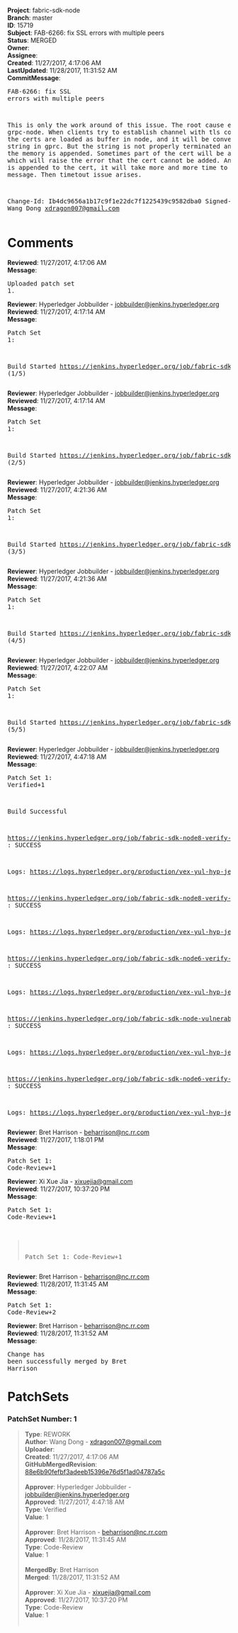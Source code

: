<strong>Project</strong>: fabric-sdk-node<br><strong>Branch</strong>: master<br><strong>ID</strong>: 15719<br><strong>Subject</strong>: FAB-6266: fix SSL errors with multiple peers<br><strong>Status</strong>: MERGED<br><strong>Owner</strong>:<br><strong>Assignee</strong>:<br><strong>Created</strong>: 11/27/2017, 4:17:06 AM<br><strong>LastUpdated</strong>: 11/28/2017, 11:31:52 AM<br><strong>CommitMessage</strong>:<br><pre>FAB-6266: fix SSL errors with multiple peers

This is only the work around of this issue.
The root cause exists in grpc-node. When clients try to establish channel
with tls configured, the certs are loaded as buffer in node, and it will
be converted into string in gprc. But the string is not properly terminated
and more from the memory is appended. Sometimes part of the cert will be
appended, which will raise the error that the cert cannot be added. And
when more is appended to the cert, it will take more and more time to
transmit the message. Then timetout issue arises.

Change-Id: Ib4dc9656a1b17c9f1e22dc7f1225439c9582dba0
Signed-off-by: Wang Dong <xdragon007@gmail.com>
</pre><h1>Comments</h1><strong>Reviewed</strong>: 11/27/2017, 4:17:06 AM<br><strong>Message</strong>: <pre>Uploaded patch set 1.</pre><strong>Reviewer</strong>: Hyperledger Jobbuilder - jobbuilder@jenkins.hyperledger.org<br><strong>Reviewed</strong>: 11/27/2017, 4:17:14 AM<br><strong>Message</strong>: <pre>Patch Set 1:

Build Started https://jenkins.hyperledger.org/job/fabric-sdk-node6-verify-s390x/17/ (1/5)</pre><strong>Reviewer</strong>: Hyperledger Jobbuilder - jobbuilder@jenkins.hyperledger.org<br><strong>Reviewed</strong>: 11/27/2017, 4:17:14 AM<br><strong>Message</strong>: <pre>Patch Set 1:

Build Started https://jenkins.hyperledger.org/job/fabric-sdk-node8-verify-s390x/51/ (2/5)</pre><strong>Reviewer</strong>: Hyperledger Jobbuilder - jobbuilder@jenkins.hyperledger.org<br><strong>Reviewed</strong>: 11/27/2017, 4:21:36 AM<br><strong>Message</strong>: <pre>Patch Set 1:

Build Started https://jenkins.hyperledger.org/job/fabric-sdk-node8-verify-x86_64/223/ (3/5)</pre><strong>Reviewer</strong>: Hyperledger Jobbuilder - jobbuilder@jenkins.hyperledger.org<br><strong>Reviewed</strong>: 11/27/2017, 4:21:36 AM<br><strong>Message</strong>: <pre>Patch Set 1:

Build Started https://jenkins.hyperledger.org/job/fabric-sdk-node-vulnerable-tests-x86_64/146/ (4/5)</pre><strong>Reviewer</strong>: Hyperledger Jobbuilder - jobbuilder@jenkins.hyperledger.org<br><strong>Reviewed</strong>: 11/27/2017, 4:22:07 AM<br><strong>Message</strong>: <pre>Patch Set 1:

Build Started https://jenkins.hyperledger.org/job/fabric-sdk-node6-verify-x86_64/231/ (5/5)</pre><strong>Reviewer</strong>: Hyperledger Jobbuilder - jobbuilder@jenkins.hyperledger.org<br><strong>Reviewed</strong>: 11/27/2017, 4:47:18 AM<br><strong>Message</strong>: <pre>Patch Set 1: Verified+1

Build Successful 

https://jenkins.hyperledger.org/job/fabric-sdk-node8-verify-x86_64/223/ : SUCCESS

Logs: https://logs.hyperledger.org/production/vex-yul-hyp-jenkins-3/fabric-sdk-node8-verify-x86_64/223

https://jenkins.hyperledger.org/job/fabric-sdk-node8-verify-s390x/51/ : SUCCESS

Logs: https://logs.hyperledger.org/production/vex-yul-hyp-jenkins-3/fabric-sdk-node8-verify-s390x/51

https://jenkins.hyperledger.org/job/fabric-sdk-node6-verify-s390x/17/ : SUCCESS

Logs: https://logs.hyperledger.org/production/vex-yul-hyp-jenkins-3/fabric-sdk-node6-verify-s390x/17

https://jenkins.hyperledger.org/job/fabric-sdk-node-vulnerable-tests-x86_64/146/ : SUCCESS

Logs: https://logs.hyperledger.org/production/vex-yul-hyp-jenkins-3/fabric-sdk-node-vulnerable-tests-x86_64/146

https://jenkins.hyperledger.org/job/fabric-sdk-node6-verify-x86_64/231/ : SUCCESS

Logs: https://logs.hyperledger.org/production/vex-yul-hyp-jenkins-3/fabric-sdk-node6-verify-x86_64/231</pre><strong>Reviewer</strong>: Bret Harrison - beharrison@nc.rr.com<br><strong>Reviewed</strong>: 11/27/2017, 1:18:01 PM<br><strong>Message</strong>: <pre>Patch Set 1: Code-Review+1</pre><strong>Reviewer</strong>: Xi Xue Jia - xixuejia@gmail.com<br><strong>Reviewed</strong>: 11/27/2017, 10:37:20 PM<br><strong>Message</strong>: <pre>Patch Set 1: Code-Review+1

> Patch Set 1: Code-Review+1</pre><strong>Reviewer</strong>: Bret Harrison - beharrison@nc.rr.com<br><strong>Reviewed</strong>: 11/28/2017, 11:31:45 AM<br><strong>Message</strong>: <pre>Patch Set 1: Code-Review+2</pre><strong>Reviewer</strong>: Bret Harrison - beharrison@nc.rr.com<br><strong>Reviewed</strong>: 11/28/2017, 11:31:52 AM<br><strong>Message</strong>: <pre>Change has been successfully merged by Bret Harrison</pre><h1>PatchSets</h1><h3>PatchSet Number: 1</h3><blockquote><strong>Type</strong>: REWORK<br><strong>Author</strong>: Wang Dong - xdragon007@gmail.com<br><strong>Uploader</strong>:<br><strong>Created</strong>: 11/27/2017, 4:17:06 AM<br><strong>GitHubMergedRevision</strong>: [88e6b90fefbf3adeeb15396e76d5f1ad04787a5c](https://github.com/hyperledger/fabric-sdk-node/commit/88e6b90fefbf3adeeb15396e76d5f1ad04787a5c)<br><br><strong>Approver</strong>: Hyperledger Jobbuilder - jobbuilder@jenkins.hyperledger.org<br><strong>Approved</strong>: 11/27/2017, 4:47:18 AM<br><strong>Type</strong>: Verified<br><strong>Value</strong>: 1<br><br><strong>Approver</strong>: Bret Harrison - beharrison@nc.rr.com<br><strong>Approved</strong>: 11/28/2017, 11:31:45 AM<br><strong>Type</strong>: Code-Review<br><strong>Value</strong>: 1<br><br><strong>MergedBy</strong>: Bret Harrison<br><strong>Merged</strong>: 11/28/2017, 11:31:52 AM<br><br><strong>Approver</strong>: Xi Xue Jia - xixuejia@gmail.com<br><strong>Approved</strong>: 11/27/2017, 10:37:20 PM<br><strong>Type</strong>: Code-Review<br><strong>Value</strong>: 1<br><br></blockquote>